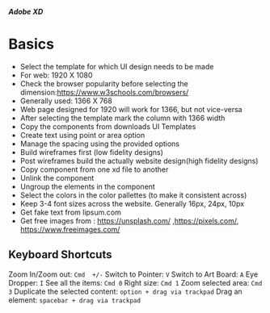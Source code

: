 ***Adobe XD***

# Basics
- Select the template for which UI design needs to be made
- For web: 1920 X 1080
- Check the browser popularity before selecting the dimension:https://www.w3schools.com/browsers/
- Generally used: 1366 X 768
- Web page designed for 1920 will work for 1366, but not vice-versa
- After selecting the template mark the column with 1366 width
- Copy the components from downloads UI Templates
- Create text using point or area option
- Manage the spacing using the provided options
- Build wireframes first (low fidelity designs)
- Post wireframes build the actually website design(high fidelity designs)
- Copy component from one xd file to another
- Unlink the component
- Ungroup the elements in the component
- Select the colors in the color pallettes (to make it consistent across)
- Keep 3-4 font sizes across the website. Generally 16px, 24px, 10px
- Get fake text from lipsum.com
- Get free images from : https://unsplash.com/ ,https://pixels.com/, https://www.freeimages.com/

## Keyboard Shortcuts
Zoom In/Zoom out: `Cmd  +/-`
Switch to Pointer: `V`
Switch to Art Board: `A`
Eye Dropper: `I`
See all the items: `Cmd 0`
Right size: `Cmd 1`
Zoom selected area: `Cmd 3`
Duplicate the selected content: `option + drag via trackpad`
Drag an element: `spacebar + drag via trackpad`







